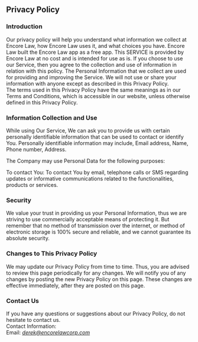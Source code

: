 Privacy Policy  
----------------

### Introduction  
Our privacy policy will help you understand what information we collect at Encore Law, how Encore Law uses it, and what choices you have.
Encore Law built the Encore Law app as a free app. This SERVICE is provided by Encore Law at no cost and is intended for use as is.
If you choose to use our Service, then you agree to the collection and use of information in  relation with this policy. The Personal Information that we collect are used for providing and improving the Service. We will not use or share your information with anyone except as described in this Privacy Policy.  
The terms used in this Privacy Policy have the same meanings as in our Terms and Conditions, which is accessible in our website, unless otherwise defined in this Privacy Policy.

### Information Collection and Use  
While using Our Service, We can ask you to provide us with certain personally identifiable information that can be used to contact or identify You. Personally identifiable information may include, Email address, Name, Phone number, Address.

The Company may use Personal Data for the following purposes:

To contact You: To contact You by email, telephone calls or SMS regarding updates or informative communications related to the functionalities, products or services.

### Security  
We value your trust in providing us your Personal Information, thus we are striving to use commercially acceptable means of protecting it. But remember that no method of transmission over  the internet, or method of electronic storage is 100% secure and reliable, and we cannot guarantee its absolute security.  

### Changes to This Privacy Policy  
We may update our Privacy Policy from time to time. Thus, you are advised to review this page periodically for any changes. We will notify you of any changes by posting the new Privacy Policy on this page. These changes are effective immediately, after they are posted on this page.  

### Contact Us  
If you have any questions or suggestions about our Privacy Policy, do not hesitate to contact us.  
Contact Information:  
Email: *derek@encorelawcorp.com*  
